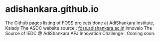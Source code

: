 # adishankara.github.io
The Github pages listing of FOSS projects done at AdiShankara Institute, Kalady
The ASOC website source : [foss.adishankara.ac.in](http://adishankara.github.io/foss.adishankara.ac.in) innovaio
The Source of IEDC @ AdiShankara APJ Innovation Challenge : Coming soon.
